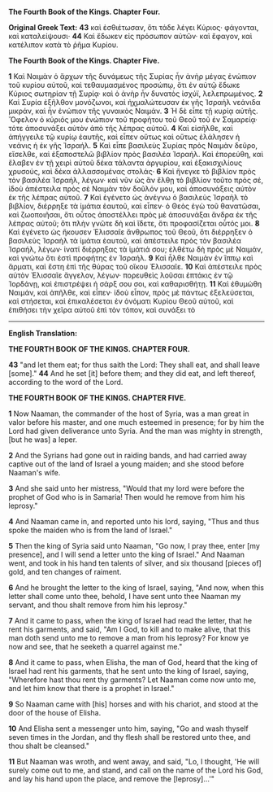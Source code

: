**The Fourth Book of the Kings. Chapter Four.**

**Original Greek Text:**
**43** καὶ ἐσθιέτωσαν, ὅτι τάδε λέγει Κύριος· φάγονται, καὶ καταλείψουσι·
**44** Καὶ ἔδωκεν εἰς πρόσωπον αὐτῶν· καὶ ἔφαγον, καὶ κατέλιπον κατὰ
τὸ ῥῆμα Κυρίου.

**The Fourth Book of the Kings. Chapter Five.**

**1** Καὶ Ναιμὰν ὁ ἄρχων τῆς δυνάμεως τῆς Συρίας ἦν ἀνὴρ μέγας ἐνώπιον τοῦ κυρίου αὐτοῦ, καὶ τεθαυμασμένος προσώπῳ, ὅτι ἐν αὐτῷ ἔδωκε Κύριος σωτηρίαν τῇ Συρίᾳ· καὶ ὁ ἀνὴρ ἦν δυνατὸς ἰσχύϊ, λελεπρωμένος.
**2** Καὶ Συρία ἐξῆλθον μονόζωνοι, καὶ ἠχμαλώτευσαν ἐκ γῆς Ἰσραὴλ νεάνιδα μικράν, καὶ ἦν ἐνώπιον τῆς γυναικὸς Ναιμάν.
**3** Ἡ δὲ εἶπε τῇ κυρίᾳ αὐτῆς. Ὄφελον ὁ κύριός μου ἐνώπιον τοῦ προφήτου τοῦ Θεοῦ τοῦ ἐν Σαμαρείᾳ· τότε ἀποσυνάξει αὐτὸν ἀπὸ τῆς λέπρας αὐτοῦ.
**4** Καὶ εἰσῆλθε, καὶ ἀπήγγειλε τῷ κυρίῳ ἑαυτῆς, καὶ εἶπεν οὕτως καὶ οὕτως ἐλάλησεν ἡ νεάνις ἡ ἐκ γῆς Ἰσραήλ.
**5** Καὶ εἶπε βασιλεὺς Συρίας πρὸς Ναιμὰν δεῦρο, εἴσελθε, καὶ ἐξαποστελῶ βιβλίον πρὸς βασιλέα Ἰσραήλ. Καὶ ἐπορεύθη, καὶ ἔλαβεν ἐν τῇ χειρὶ αὐτοῦ δέκα τάλαντα ἀργυρίου, καὶ ἑξακισχιλίους χρυσούς, καὶ δέκα ἀλλασσομένας στολάς·
**6** Καὶ ἤνεγκε τὸ βιβλίον πρὸς τὸν βασιλέα Ἰσραήλ, λέγων· καὶ νῦν ὡς ἂν ἔλθῃ τὸ βιβλίον τοῦτο πρὸς σέ, ἰδοὺ ἀπέστειλα πρὸς σὲ Ναιμὰν τὸν δοῦλόν μου, καὶ ἀποσυνάξεις αὐτὸν ἐκ τῆς λέπρας αὐτοῦ.
**7** Καὶ ἐγένετο ὡς ἀνέγνω ὁ βασιλεὺς Ἰσραὴλ τὸ βιβλίον, διέρρηξε τὰ ἱμάτια ἑαυτοῦ, καὶ εἶπεν· ὁ Θεὸς ἐγὼ τοῦ θανατῶσαι, καὶ ζωοποιῆσαι, ὅτι οὗτος ἀποστέλλει πρὸς μὲ ἀποσυνάξαι ἄνδρα ἐκ τῆς λέπρας αὐτοῦ; ὅτι πλὴν γνῶτε δὴ καὶ ἴδετε, ὅτι προφασίζεται οὗτός μοι.
**8** Καὶ ἐγένετο ὡς ἤκουσεν Ἐλισσαῖε ἄνθρωπος τοῦ Θεοῦ, ὅτι διέρρηξεν ὁ βασιλεὺς Ἰσραὴλ τὰ ἱμάτια ἑαυτοῦ, καὶ ἀπέστειλε πρὸς τὸν βασιλέα Ἰσραήλ, λέγων· ἱνατί διέρρηξας τὰ ἱμάτιά σου; ἐλθέτω δὴ πρὸς μὲ Ναιμάν, καὶ γνώτω ὅτι ἐστὶ προφήτης ἐν Ἰσραήλ.
**9** Καὶ ἦλθε Ναιμὰν ἐν ἵππῳ καὶ ἅρματι, καὶ ἔστη ἐπὶ τῆς θύρας τοῦ οἴκου Ἐλισσαῖε.
**10** Καὶ ἀπέστειλε πρὸς αὐτὸν Ἐλισσαῖε ἄγγελον, λέγων· πορευθεὶς λοῦσαι ἑπτάκις ἐν τῷ Ἰορδάνῃ, καὶ ἐπιστρέψει ἡ σάρξ σου σοι, καὶ καθαρισθήτῃ.
**11** Καὶ ἐθυμώθη Ναιμάν, καὶ ἀπῆλθε, καὶ εἶπεν· ἰδοὺ εἶπον, πρὸς μὲ πάντως ἐξελεύσεται, καὶ στήσεται, καὶ ἐπικαλέσεται ἐν ὀνόματι Κυρίου Θεοῦ αὐτοῦ, καὶ ἐπιθήσει τὴν χεῖρα αὐτοῦ ἐπὶ τὸν τόπον, καὶ συνάξει τὸ

---

**English Translation:**

**THE FOURTH BOOK OF THE KINGS. CHAPTER FOUR.**

**43** "and let them eat; for thus saith the Lord: They shall eat, and shall leave [some]."
**44** And he set [it] before them; and they did eat, and left thereof, according to the word of the Lord.

**THE FOURTH BOOK OF THE KINGS. CHAPTER FIVE.**

**1** Now Naaman, the commander of the host of Syria, was a man great in valor before his master, and one much esteemed in presence; for by him the Lord had given deliverance unto Syria. And the man was mighty in strength, [but he was] a leper.

**2** And the Syrians had gone out in raiding bands, and had carried away captive out of the land of Israel a young maiden; and she stood before Naaman's wife.

**3** And she said unto her mistress, "Would that my lord were before the prophet of God who is in Samaria! Then would he remove from him his leprosy."

**4** And Naaman came in, and reported unto his lord, saying, "Thus and thus spoke the maiden who is from the land of Israel."

**5** Then the king of Syria said unto Naaman, "Go now, I pray thee, enter [my presence], and I will send a letter unto the king of Israel." And Naaman went, and took in his hand ten talents of silver, and six thousand [pieces of] gold, and ten changes of raiment.

**6** And he brought the letter to the king of Israel, saying, "And now, when this letter shall come unto thee, behold, I have sent unto thee Naaman my servant, and thou shalt remove from him his leprosy."

**7** And it came to pass, when the king of Israel had read the letter, that he rent his garments, and said, "Am I God, to kill and to make alive, that this man doth send unto me to remove a man from his leprosy? For know ye now and see, that he seeketh a quarrel against me."

**8** And it came to pass, when Elisha, the man of God, heard that the king of Israel had rent his garments, that he sent unto the king of Israel, saying, "Wherefore hast thou rent thy garments? Let Naaman come now unto me, and let him know that there is a prophet in Israel."

**9** So Naaman came with [his] horses and with his chariot, and stood at the door of the house of Elisha.

**10** And Elisha sent a messenger unto him, saying, "Go and wash thyself seven times in the Jordan, and thy flesh shall be restored unto thee, and thou shalt be cleansed."

**11** But Naaman was wroth, and went away, and said, "Lo, I thought, 'He will surely come out to me, and stand, and call on the name of the Lord his God, and lay his hand upon the place, and remove the [leprosy]...'"